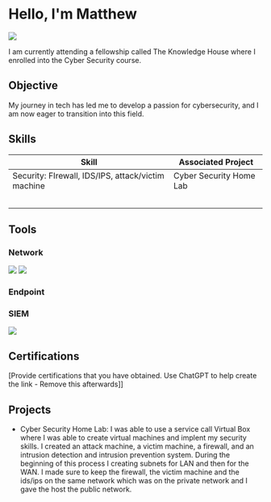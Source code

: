 # Hello, I'm Matthew
<a href="https://linkedin.com"><img src="https://img.shields.io/badge/-LinkedIn-0072b1?&style=for-the-badge&logo=linkedin&logoColor=white" /></a>

I am currently attending a fellowship called The Knowledge House where I enrolled into the Cyber Security course.

## Objective

My journey in tech has led me to develop a passion for cybersecurity, and I am now eager to transition into this field.

## Skills

| Skill                                               | Associated Project         |
|-----------------------------------------------------|----------------------------|
| Security: FIrewall, IDS/IPS, attack/victim machine  | Cyber Security Home Lab    |
|                                                     |                            |
|                                                     |                            |
|                                                     |                            |
|                                                     |                            |
|                                                     |                            |

## Tools

### Network
<div>
    <img src="https://img.shields.io/badge/-Wireshark-1679A7?&style=for-the-badge&logo=Wireshark&logoColor=white" />
    <img src="https://img.shields.io/badge/-Suricata-EF3B2D?&style=for-the-badge&logo=Suricata&logoColor=white" />
</div>

### Endpoint
<div>
   
</div>

### SIEM
<div>
    <img src="https://img.shields.io/badge/-Splunk-000000?&style=for-the-badge&logo=Splunk&logoColor=white" />
</div>

## Certifications
[Provide certifications that you have obtained. Use ChatGPT to help create the link - Remove this afterwards]]
<div>

</div>

## Projects
- Cyber Security Home Lab: I was able to use a service call Virtual Box where I was able to create virtual machines and implent my security skills. I created an attack machine, a victim machine, a firewall, and an intrusion detection and intrusion prevention system. During the beginning of this process I creating subnets for LAN and then for the WAN. I made sure to keep the firewall, the victim machine and the ids/ips on the same network which was on the private network and I gave the host the public network.

